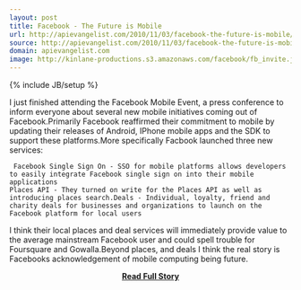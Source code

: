 ```yaml
---
layout: post
title: Facebook - The Future is Mobile
url: http://apievangelist.com/2010/11/03/facebook-the-future-is-mobile/
source: http://apievangelist.com/2010/11/03/facebook-the-future-is-mobile/
domain: apievangelist.com
image: http://kinlane-productions.s3.amazonaws.com/facebook/fb_invite.jpg
---
```

{% include JB/setup %}<p>I just finished attending the Facebook Mobile Event, a press conference to inform everyone about several new mobile initiatives coming out of Facebook.Primarily Facebook reaffirmed their commitment to mobile by updating their releases of Android, IPhone mobile apps and the SDK to support these platforms.More specifically Facbook launched three new services:

	 Facebook Single Sign On - SSO for mobile platforms allows developers to easily integrate Facebook single sign on into their mobile applications
	Places API - They turned on write for the Places API as well as introducing places search.Deals - Individual, loyalty, friend and charity deals for businesses and organizations to launch on the Facebook platform for local users

I think their local places and deal services will immediately provide value to the average mainstream Facebook user and could spell trouble for Foursquare and Gowalla.Beyond places, and deals I think the real story is Facebooks acknowledgement of mobile computing being future.</p>
<center><p><a href="http://apievangelist.com/2010/11/03/facebook-the-future-is-mobile/" style='padding:25px; font-sze:18px; font-weight: bold;'>Read Full Story</a></p></center>

